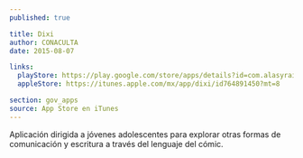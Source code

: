 ```yaml
---
published: true

title: Dixi
author: CONACULTA
date: 2015-08-07

links:
  playStore: https://play.google.com/store/apps/details?id=com.alasyraices.dixi&hl=es
  appleStore: https://itunes.apple.com/mx/app/dixi/id764891450?mt=8

section: gov_apps
source: App Store en iTunes
---
```

Aplicación dirigida a jóvenes adolescentes para explorar otras formas de comunicación y escritura a través del lenguaje del cómic.
